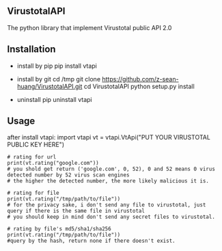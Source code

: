 VirustotalAPI
-------------
The python library that implement Virustotal public API 2.0


Installation
------------
 - install by pip
    pip install vtapi

 - install by git
    cd /tmp
    git clone https://github.com/z-sean-huang/VirustotalAPI.git
    cd VirustotalAPI
    python setup.py install

  - uninstall
    pip uninstall vtapi


Usage
-----
after install vtapi:
    import vtapi
    vt = vtapi.VtApi("PUT YOUR VIRUSTOTAL PUBLIC KEY HERE")
    
    # rating for url
    print(vt.rating("google.com"))
    # you shold get return ('google.com', 0, 52), 0 and 52 means 0 virus detected number by 52 virus scan engines
    # the higher the detected number, the more likely malicious it is.
    
    # rating for file
    print(vt.rating("/tmp/path/to/file"))
    # for the privacy sake, i don't send any file to virustotal, just query if there is the same file in virustotal
    # you should keep in mind don't send any secret files to virustotal.
    
    # rating by file's md5/sha1/sha256
    print(vt.rating("/tmp/path/to/file"))
    #query by the hash, return none if there doesn't exist.
